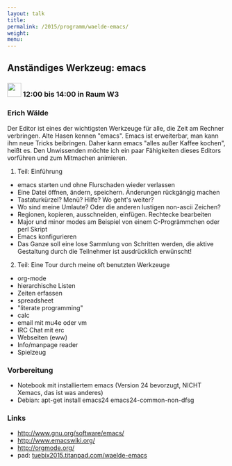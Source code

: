 ```yaml
---
layout: talk
title:
permalink: /2015/programm/waelde-emacs/
weight: 
menu:
---
```

## Anständiges&nbsp;Werkzeug:&nbsp;emacs

### <img height = "32" src="../../../images/workshop.svg"> 12:00 bis 14:00 in Raum W3

### Erich&nbsp;Wälde

Der Editor ist eines der wichtigsten Werkzeuge für alle, die Zeit am Rechner verbringen. Alte Hasen kennen "emacs". Emacs ist erweiterbar, man kann ihm neue Tricks beibringen. Daher kann emacs "alles außer Kaffee kochen", heißt es. Den Unwissenden möchte ich ein paar Fähigkeiten dieses Editors vorführen und zum Mitmachen animieren.

1. Teil: Einführung
  - emacs starten und ohne Flurschaden wieder verlassen
  - Eine Datei öffnen, ändern, speichern. Änderungen rückgängig machen
  - Tastaturkürzel? Menü? Hilfe? Wo geht's weiter?
  - Wo sind meine Umlaute? Oder die anderen lustigen non-ascii Zeichen?
  - Regionen, kopieren, ausschneiden, einfügen. Rechtecke bearbeiten
  - Major und minor modes am Beispiel von einem C-Progrämmchen oder perl Skript
  - Emacs konfigurieren
  - Das Ganze soll eine lose Sammlung von Schritten werden, die aktive Gestaltung durch die Teilnehmer ist ausdrücklich erwünscht!


2. Teil: Eine Tour durch meine oft benutzten Werkzeuge
  - org-mode
  - hierarchische Listen
  - Zeiten erfassen
  - spreadsheet
  - "literate programming"
  - calc
  - email mit mu4e oder vm
  - IRC Chat mit erc
  - Webseiten (eww)
  - Info/manpage reader
  - Spielzeug

### Vorbereitung

- Notebook mit installiertem emacs (Version 24 bevorzugt, NICHT Xemacs, das ist was anderes)
- Debian: apt-get install emacs24 emacs24-common-non-dfsg

### Links

- <a href="http://www.gnu.org/software/emacs/" target="_blank">http://www.gnu.org/software/emacs/</a>
- <a href="http://www.emacswiki.org/" target="_blank">http://www.emacswiki.org/</a>
- <a href="http://orgmode.org/" target="_blank">http://orgmode.org/</a>
- pad: <a href="https://tuebix2015.titanpad.com/waelde-emacs" target="_blank">tuebix2015.titanpad.com/waelde-emacs</a>
